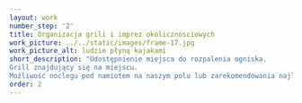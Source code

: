 ```yaml
---
layout: work
number_step: '2'
title: Organizacja grili i imprez okolicznosciowych
work_picture: ../../static/images/frame-17.jpg
work_picture_alt: ludzie płyną kajakami
short_description: "Udostępnienie miejsca do rozpalenia ogniska.
Grill znajdujący się na miejscu.
Możliwość noclegu pod namiotem na naszym polu lub zarekomendowania najlepszych obiektów noclegowych w okolic"
order: 2
---
```

